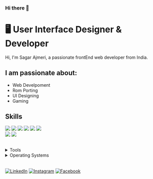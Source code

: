 ### Hi there 👋









# 🖥 User Interface Designer & Developer

Hi, I'm Sagar Ajmeri, a passionate frontEnd web developer from India.

## I am passionate about:

- Web Develpoment
- Rom Porting
- UI Designing
- Gaming

## Skills

<img src="https://img.shields.io/badge/HTML5-ff7851" /> <img src="https://img.shields.io/badge/CSS3-44b2fb" /> <img src="https://img.shields.io/badge/JavaScript -ffc742" /> <img src="https://img.shields.io/badge/Bootstrap -563d7c" />
<img src="https://img.shields.io/badge/React --41b883"/>
<img src="https://img.shields.io/badge/SCSS -FF0000" />  
<img src="https://img.shields.io/badge/Tailwind CSS -1cc4b4" />
<img src="https://img.shields.io/badge/Python -FF0000" />

</br>
<details>
	<summary>Tools</summary>
	<ul>
    	<li>Visual Studio Code</li>
		<li>Adobe Xd</li>
		<li>Figma</li>
		<li>Pycharm</li>
    </ul>

</details>

<details>
	<summary>Operating Systems</summary>
	<ul>
		<li>Windows</li>
        <li>Android</li>
	</ul>
</details>
</br>
</br>
<a href="https://www.linkedin.com/in/sagar-ajmeri-049888145/"><img src="https://img.shields.io/badge/LinkedIn-%230077B5.svg?&style=flat-square&logo=linkedin&logoColor=white" alt="LinkedIn"></a>
<a href="https://www.instagram.com/__thatsaggyboi__/?hl=en"><img src="https://img.shields.io/badge/Instagram-%23E4405F.svg?&style=flat-square&logo=instagram&logoColor=white" alt="Instagram"></a>
<a href="https://www.facebook.com/sagar.ajmeri2/"><img src="https://img.shields.io/badge/Facebook-%231877F2.svg?&style=flat-square&logo=facebook&logoColor=white" alt="Facebook"></a>
